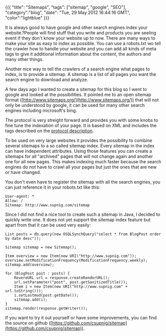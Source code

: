 {{{
  "title": "Sitemaps",
  "tags": ["sitemap", "google", "SEO"],
  "category":"blog",
  "date": "Tue, 29 May 2012 16:44:16 GMT",
  "color":"lightblue"
}}}

It is always good to have google and other search engines index your website.?People will find stuff that you write and products you are seeling event if they don't know your website up to now. There are many ways to make your site as easy to index as possible. You can use a robots.txt wo tell the crawler how to handle your website and you can add all kinds of meta tags to give it additional information about the content, the authors and many other things.
<!--more-->
Another nice way to tell the crawlers of a search engine what pages to index, is to provide a sitemap. A sitemap is a list of all pages you want the search engine to download and analyze.

A few days ago I wanted to create a sitemap for this blog so I went to google and looked at the possibilities. It pointed me to an open sitemap format ([http://www.sitemaps.org/](http://www.sitemaps.org/)) that will not only be understood by google, it can be used for many other search engines including microsoft's bing.

The protocol is very streight forward and provides you with some knobs to fine tune the indexation of your page. It is based on XML and includes the tags described on the [protocol description](http://www.sitemaps.org/protocol.html).

To be used on very large websites it provides the possibility to combine several sitemaps to a so called sitemap index. Every sitemap in the index can have independent attributes. Using those features you can create a sitemaps for all "archived" pages that will not change again and another one for all new pages. This makes indexing much faster because the search engines do not have to crawl all your pages but just the ones that are new or have changed.

You don't even have to register the sitemap with all the search engines, you can just reference it in your robots.txt like this:

    User-agent: *
    Allow: /
    Sitemap: http://www.supnig.com/sitemap


Since I did not find a nice tool to create such a sitemap in Java, I decided to quickly write one. It does not yet support the sitemap index feature but apart from that it can be used very easily:

    List posts = db.query(new OSQLSynchQuery("select * from BlogPost order by date desc"));
    
    Sitemap sitemap = new Sitemap();
    
    Item overview = new Item(new URI("http://www.supnig.com"));
    overview.setModificationFrequency(ModificationFrequency.weekly);
    sitemap.add(overview);
    
    for (BlogPost post : posts) {
        RevereURL url = response.createRenderURL();
        url.setParameter("post", post.getSanitizedTitle());
        Item i = new Item(new URI("http://www.supnig.com" + url.toString()));
        i.setLastmod(post.getDate());
        sitemap.add(i);
    }
    sitemap.render(response.getWriter());

If you want to try it out yourself or have some improvements, you can find the source on github ([https://github.com/csupnig/sitemap](https://github.com/csupnig/sitemap)).